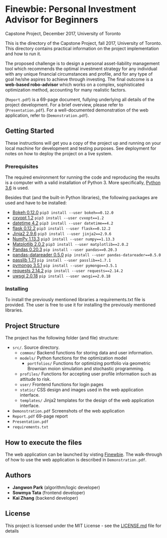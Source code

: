 # Finewbie: Personal Investment Advisor for Beginners
Capstone Project, December 2017, University of Toronto

This is the directory of the Capstone Project, fall 2017, University of Toronto. This directory contains practical information on the project implementation and how to run it.

The proposed challenge is to design a personal asset-liability management tool which recommends the optimal investment strategy for any individual with any unique financial circumstances and profile, and for any type of goal he/she aspires to achieve through investing. The final outcome is a **web-based robo-advisor** which works on a complex, sophisticated optimization method, accounting for many realistic factors.

(`Report.pdf`) is a 69-page document, fullying underlying all details of the project development. For a brief overview, please refer to (`Presentation.pdf`). For a well-documented demonstration of the web application, refer to (`Demonstration.pdf`).

## Getting Started

These instructions will get you a copy of the project up and running on your local machine for development and testing purposes. See deployment for notes on how to deploy the project on a live system.

### Prerequisites

The required environment for running the code and reproducing the results is a computer with a valid installation of Python 3. More specifically, [Python 3.6](https://docs.python.org/3.6/) is used.

Besides that (and the built-in Python libraries), the following packages are used and have to be installed:

* [Bokeh 0.12.0](https://bokeh.pydata.org/en/0.12.10/docs/releases/0.12.0.html) `pip3 install --user bokeh==0.12.0`
* [cxvopt 1.2](https://cvxopt.org/) `pip3 install --user cvxopt==1.2`
* [datetime 4.2](https://pypi.org/project/DateTime/4.2/) `pip3 install --user datetime==4.2`
* [flask 0.12.2](https://pypi.org/project/Flask/0.12.2/) `pip3 install --user flask==0.12.2`
* [Jinja2 2.9.6](https://pypi.org/project/Jinja2/2.9.6/) `pip3 install --user jinja2==2.9.6`
* [NumPy 1.13.3](http://www.numpy.org) `pip3 install --user numpy==1.13.3`
* [Matplotlib 2.0.2](https://matplotlib.org) `pip3 install --user matplotlib==2.0.2`
* [Pandas 0.20.3](https://pandas.pydata.org) `pip install --user pandas==0.20.3`
* [pandas-datareader 0.5.0](https://pandas-datareader.readthedocs.io/en/latest/whatsnew.html#v0-5-0-july-25-2017) `pip install --user pandas-datareader==0.5.0`
* [passlib 1.7.1](https://passlib.readthedocs.io/en/stable/) `pip install --user passlib==1.7.1`
* [pymongo 3.5.1](http://api.mongodb.com/python/3.5.1/) `pip install --user pymongo==3.5.1`
* [requests 2.14.2](https://pypi.org/project/requests/2.14.2/) `pip install --user requests==2.14.2`
* [uwsgi 2.0.18](https://uwsgi-docs.readthedocs.io/en/latest/Changelog-2.0.17.html) `pip install --user uwsgi==2.0.18`

### Installing

To install the previously mentioned libraries a requirements.txt file is provided. The user is free to use it for installing the previously mentioned libraries.  

## Project Structure

The project has the following folder (and file) structure:

* `src/`. Source directory.
    * `common/` Backend functions for storing data and user information.
    * `models/` Python functions for the optimization model
        * `portfolios/` Functions for optimizing portfolio via geometric Brownian moion simulation and stochastic programming.
	* `profiles/` Functions for accepting user profile information such as attitude to risk.
	* `user/` Frontend functions for login pages
    * `static/` CSS design and images used in the web application interface.
    * `templates/` Jinja2 templates for the design of the web application interface.
* `Demonstration.pdf` Screenshots of the web application
* `Report.pdf` 69-page report
* `Presentation.pdf`
* `requirements.txt`

## How to execute the files
	
The web application can be launched by visting [Finewbie](http://finewbie.herokuapp.com/). The walk-through of how to use the web application is described in `Demonstration.pdf`. 

## Authors

* **Jangwon Park** (algorithm/logic developer)
* **Sowmya Tata** (frontend developer)
* **Kai Zhang** (backend developer)

## License

This project is licensed under the MIT License - see the [LICENSE.md](LICENSE.md) file for details
